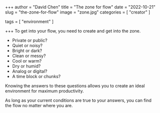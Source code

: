 +++
author = "David Chen"
title = "The zone for flow"
date = "2022-10-21"
slug = "the-zone-for-flow"
image = "zone.jpg"
categories = [
    "creator"
]

tags = [
    "environment"
]
    
+++
To get into your flow, you need to create and get into the zone.

- Private or public?
- Quiet or noisy?
- Bright or dark?
- Clean or messy?
- Cool or warm?
- Dry or humid?
- Analog or digital?
- A time block or chunks?

Knowing the answers to these questions allows you to create an ideal environment for maximum productivity.

As long as your current conditions are true to your answers, you can find the flow no matter where you are.